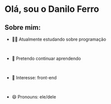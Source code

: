 
<h1>Olá, sou o Danilo Ferro </h1>
<h2>Sobre mim:</h2>



- 🤷‍♂️ Atualmente estudando sobre programação 

<br>

 
- 🎇 Pretendo continuar aprendendo
 
 
 <br>
 

- 🤔 Interesse: front-end 

 
 <br>
 

- 😄 Pronouns: ele/dele
 
 <br>
 








